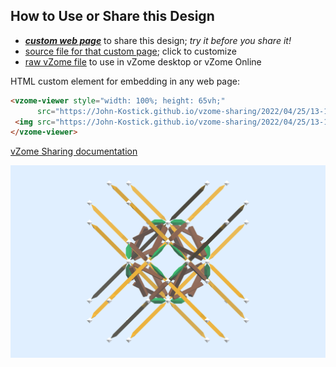 
## How to Use or Share this Design

 - [***custom web page***][post] to share this design; *try it before you share it!*
 - [source file for that custom page][source]; click to customize
 - [raw vZome file][raw] to use in vZome desktop or vZome Online
 
 HTML custom element for embedding in any web page:
 ```html
<vzome-viewer style="width: 100%; height: 65vh;"
       src="https://John-Kostick.github.io/vzome-sharing/2022/04/25/13-14-32-Tetraxis-as-Tensegrity-extendedvZome/Tetraxis-as-Tensegrity-extendedvZome.vZome" >
  <img src="https://John-Kostick.github.io/vzome-sharing/2022/04/25/13-14-32-Tetraxis-as-Tensegrity-extendedvZome/Tetraxis-as-Tensegrity-extendedvZome.png" />
</vzome-viewer>
 ```

[vZome Sharing documentation](https://vzome.github.io/vzome/sharing.html#how-it-works)

![Image](<Tetraxis-as-Tensegrity-extendedvZome.png>)


[post]: <https://John-Kostick.github.io/vzome-sharing/2022/04/25/Tetraxis-as-Tensegrity-extendedvZome-13-14-32.html>
[source]: <https://github.com/John-Kostick/vzome-sharing/edit/main/_posts/2022-04-25-Tetraxis-as-Tensegrity-extendedvZome-13-14-32.md>
[raw]: <https://raw.githubusercontent.com/John-Kostick/vzome-sharing/main/2022/04/25/13-14-32-Tetraxis-as-Tensegrity-extendedvZome/Tetraxis-as-Tensegrity-extendedvZome.vZome>